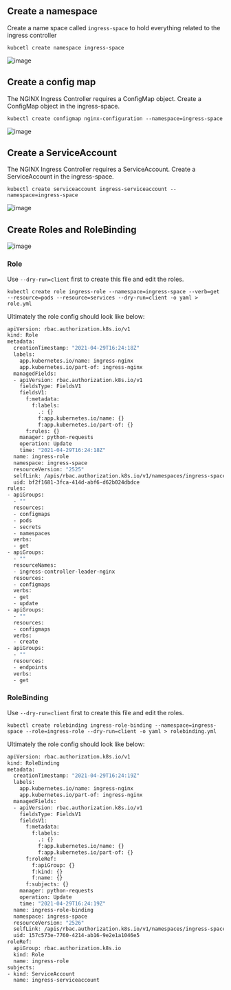 ## Create a namespace
Create a name space called `ingress-space` to hold everything related to the ingress controller  

`kubcetl create namespace ingress-space`  

![image](https://user-images.githubusercontent.com/4021052/116583837-6d6ef280-a91f-11eb-95f9-6a306527fc4e.png)

## Create a config map
The NGINX Ingress Controller requires a ConfigMap object. Create a ConfigMap object in the ingress-space.  

`kubectl create configmap nginx-configuration --namespace=ingress-space`  

![image](https://user-images.githubusercontent.com/4021052/116584331-e706e080-a91f-11eb-9c21-8a27ba2edff0.png)

## Create a ServiceAccount
The NGINX Ingress Controller requires a ServiceAccount. Create a ServiceAccount in the ingress-space.  

`kubectl create serviceaccount ingress-serviceaccount --namespace=ingress-space`  

![image](https://user-images.githubusercontent.com/4021052/116584780-60063800-a920-11eb-8154-05e127c88d00.png)

## Create Roles and RoleBinding

![image](https://user-images.githubusercontent.com/4021052/116611004-88049400-a93e-11eb-90b7-a4973188f5fa.png)  

### Role
Use `--dry-run=client` first to create this file and edit the roles.   

`kubectl create role ingress-role --namespace=ingress-space --verb=get --resource=pods --resource=services --dry-run=client -o yaml > role.yml`  

Ultimately the role config should look like below:  


```sh
apiVersion: rbac.authorization.k8s.io/v1
kind: Role
metadata:
  creationTimestamp: "2021-04-29T16:24:18Z"
  labels:
    app.kubernetes.io/name: ingress-nginx
    app.kubernetes.io/part-of: ingress-nginx
  managedFields:
  - apiVersion: rbac.authorization.k8s.io/v1
    fieldsType: FieldsV1
    fieldsV1:
      f:metadata:
        f:labels:
          .: {}
          f:app.kubernetes.io/name: {}
          f:app.kubernetes.io/part-of: {}
      f:rules: {}
    manager: python-requests
    operation: Update
    time: "2021-04-29T16:24:18Z"
  name: ingress-role
  namespace: ingress-space
  resourceVersion: "2525"
  selfLink: /apis/rbac.authorization.k8s.io/v1/namespaces/ingress-space/roles/ingress-role
  uid: bf2f1681-3fca-414d-abf6-d62b024dbdce
rules:
- apiGroups:
  - ""
  resources:
  - configmaps
  - pods
  - secrets
  - namespaces
  verbs:
  - get
- apiGroups:
  - ""
  resourceNames:
  - ingress-controller-leader-nginx
  resources:
  - configmaps
  verbs:
  - get
  - update
- apiGroups:
  - ""
  resources:
  - configmaps
  verbs:
  - create
- apiGroups:
  - ""
  resources:
  - endpoints
  verbs:
  - get
```

### RoleBinding
Use `--dry-run=client` first to create this file and edit the roles.   

`kubectl create rolebinding ingress-role-binding --namespace=ingress-space --role=ingress-role --dry-run=client -o yaml > rolebinding.yml`  

Ultimately the role config should look like below:  

```sh
apiVersion: rbac.authorization.k8s.io/v1
kind: RoleBinding
metadata:
  creationTimestamp: "2021-04-29T16:24:19Z"
  labels:
    app.kubernetes.io/name: ingress-nginx
    app.kubernetes.io/part-of: ingress-nginx
  managedFields:
  - apiVersion: rbac.authorization.k8s.io/v1
    fieldsType: FieldsV1
    fieldsV1:
      f:metadata:
        f:labels:
          .: {}
          f:app.kubernetes.io/name: {}
          f:app.kubernetes.io/part-of: {}
      f:roleRef:
        f:apiGroup: {}
        f:kind: {}
        f:name: {}
      f:subjects: {}
    manager: python-requests
    operation: Update
    time: "2021-04-29T16:24:19Z"
  name: ingress-role-binding
  namespace: ingress-space
  resourceVersion: "2526"
  selfLink: /apis/rbac.authorization.k8s.io/v1/namespaces/ingress-space/rolebindings/ingress-role-binding
  uid: 157c573e-7760-4214-ab16-9e2e1a1046e5
roleRef:
  apiGroup: rbac.authorization.k8s.io
  kind: Role
  name: ingress-role
subjects:
- kind: ServiceAccount
  name: ingress-serviceaccount
```
